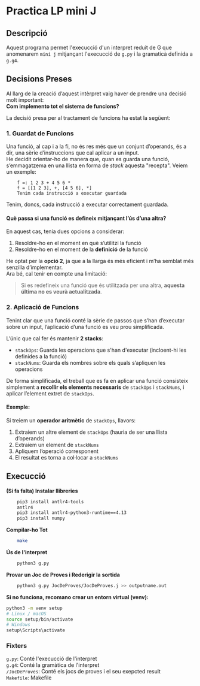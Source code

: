 # Practica LP mini J

## Descripció 
Aquest programa permet l'execucció d'un interpret reduit de G que anomenarem ``mini j`` mitjançant l'execucció de ``g.py`` i la gramaticà definida a ``g.g4``.<br>
## Decisions Preses

Al llarg de la creació d’aquest intèrpret vaig haver de prendre una decisió molt important:  
**Com implemento tot el sistema de funcions?**

La decisió presa per al tractament de funcions ha estat la següent:

### 1. Guardat de Funcions

Una funció, al cap i a la fi, no és res més que un conjunt d’operands, és a dir, una sèrie d’instruccions que cal aplicar a un input.  
He decidit orientar-ho de manera que, quan es guarda una funció, s’emmagatzema en una llista en forma de *stack* aquesta "recepta". Veiem un exemple:

```
    f =: 1 2 3 + 4 5 6 *            
    f = [[1 2 3], +, [4 5 6], *]   
    Tenim cada instrucció a executar guardada     
```
Tenim, doncs, cada instrucció a executar correctament guardada.

#### Què passa si una funció es defineix mitjançant l’ús d’una altra?

En aquest cas, tenia dues opcions a considerar:

1. Resoldre-ho en el moment en què s’utilitzi la funció  
2. Resoldre-ho en el moment de la **definició** de la funció

He optat per la **opció 2**, ja que a la llarga és més eficient i m’ha semblat més senzilla d’implementar.  
Ara bé, cal tenir en compte una limitació:

> Si es redefineix una funció que és utilitzada per una altra, **aquesta última no es veurà actualitzada**.

### 2. Aplicació de Funcions

Tenint clar que una funció conté la sèrie de passos que s’han d’executar sobre un input, l’aplicació d’una funció es veu prou simplificada.

L’únic que cal fer és mantenir **2 stacks**:

- `stackOps`: Guarda les operacions que s'han d'executar (incloent-hi les definides a la funció)
- `stackNums`: Guarda els nombres sobre els quals s’apliquen les operacions

De forma simplificada, el treball que es fa en aplicar una funció consisteix simplement a **recollir els elements necessaris** de `stackOps` i `stackNums`, i aplicar l’element extret de `stackOps`.

#### Exemple:

Si treiem un **operador aritmètic** de `stackOps`, llavors:

1. Extraiem un altre element de `stackOps` (hauria de ser una llista d’operands)
2. Extraiem un element de `stackNums`
3. Apliquem l’operació corresponent
4. El resultat es torna a col·locar a `stackNums`


## Execucció

**(Si fa falta) Instalar llibreries**
```bash
    pip3 install antlr4-tools
    antlr4
    pip3 install antlr4-python3-runtime==4.13
    pip3 install numpy
```

**Compilar-ho Tot**
```bash
    make
```
**Ús de l'interpret**
```bash
    python3 g.py
```
**Provar un Joc de Proves i Rederigir la sortida**
```bash
    python3 g.py JocDeProves/JocDeProves.j >> outputname.out
```

**Si no funciona, recomano crear un entorn virtual (venv):**

```bash
python3 -m venv setup
# Linux / macOS
source setup/bin/activate
# Windows
setup\Scripts\activate
```
    
### Fixters

`g.py`: Conté l'execucció de l'interpret<br>
`g.g4`: Conté la gramàtica de l'interpret<br>
`/JocDeProves`: Conté els jocs de proves i el seu exepcted result<br>
`Makefile`: Makefile


